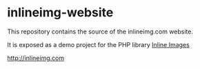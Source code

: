 # inlineimg-website
This repository contains the source of the inlineimg.com website.

It is exposed as a demo project for the PHP library [Inline Images](https://github.com/PuKoren/php-inline-images "Inline Images GitHub link")

http://inlineimg.com
